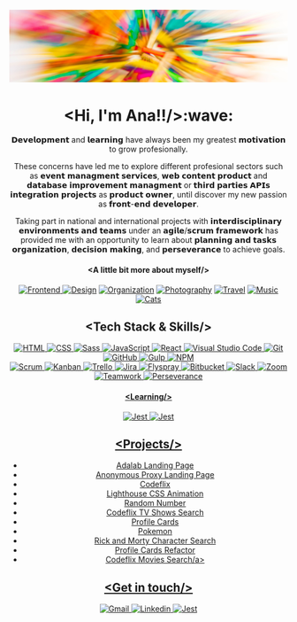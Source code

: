 ![Ana Guerra Abaroa Profile](./images/profile_banner.jpg)


<h1 align="center">&lt;Hi, I'm Ana!!/&gt;:wave:</h1>

<p align="center">𝗗𝗲𝘃𝗲𝗹𝗼𝗽𝗺𝗲𝗻𝘁 and 𝗹𝗲𝗮𝗿𝗻𝗶𝗻𝗴 have always been my greatest 𝗺𝗼𝘁𝗶𝘃𝗮𝘁𝗶𝗼𝗻 to grow profesionally.</p>

<p align="center">These concerns have led me to explore different profesional sectors such as 𝗲𝘃𝗲𝗻𝘁 𝗺𝗮𝗻𝗮𝗴𝗺𝗲𝗻𝘁 𝘀𝗲𝗿𝘃𝗶𝗰𝗲𝘀,   𝘄𝗲𝗯 𝗰𝗼𝗻𝘁𝗲𝗻𝘁 𝗽𝗿𝗼𝗱𝘂𝗰𝘁 and 𝗱𝗮𝘁𝗮𝗯𝗮𝘀𝗲 𝗶𝗺𝗽𝗿𝗼𝘃𝗲𝗺𝗲𝗻𝘁 𝗺𝗮𝗻𝗮𝗴𝗺𝗲𝗻𝘁 or 𝘁𝗵𝗶𝗿𝗱 𝗽𝗮𝗿𝘁𝗶𝗲𝘀 𝗔𝗣𝗜𝘀 𝗶𝗻𝘁𝗲𝗴𝗿𝗮𝘁𝗶𝗼𝗻 𝗽𝗿𝗼𝗷𝗲𝗰𝘁𝘀 as 𝗽𝗿𝗼𝗱𝘂𝗰𝘁 𝗼𝘄𝗻𝗲𝗿, until discover my new passion as 𝗳𝗿𝗼𝗻𝘁-𝗲𝗻𝗱 𝗱𝗲𝘃𝗲𝗹𝗼𝗽𝗲𝗿.</p>

<p align="center">Taking part in national and international projects with 𝗶𝗻𝘁𝗲𝗿𝗱𝗶𝘀𝗰𝗶𝗽𝗹𝗶𝗻𝗮𝗿𝘆 𝗲𝗻𝘃𝗶𝗿𝗼𝗻𝗺𝗲𝗻𝘁𝘀 𝗮𝗻𝗱 𝘁𝗲𝗮𝗺𝘀 under an 𝗮𝗴𝗶𝗹𝗲/𝘀𝗰𝗿𝘂𝗺 𝗳𝗿𝗮𝗺𝗲𝘄𝗼𝗿𝗸 has provided me with an opportunity to learn about 𝗽𝗹𝗮𝗻𝗻𝗶𝗻𝗴 𝗮𝗻𝗱 𝘁𝗮𝘀𝗸𝘀 𝗼𝗿𝗴𝗮𝗻𝗶𝘇𝗮𝘁𝗶𝗼𝗻,  𝗱𝗲𝗰𝗶𝘀𝗶𝗼𝗻 𝗺𝗮𝗸𝗶𝗻𝗴, and 𝗽𝗲𝗿𝘀𝗲𝘃𝗲𝗿𝗮𝗻𝗰𝗲 to achieve goals.</p>

<h4 align="center">&lt;A little bit more about myself/&gt;</h4>
  
<div align="center">
<a href="https://github.com/anaguerraabaroa"><img title="Frontend" alt="Frontend" src="https://icon-icons.com/icons2/936/PNG/32/open-laptop-computer_icon-icons.com_73474.png"</a>      
<a href="https://github.com/anaguerraabaroa"><img title="Design" alt="Design" src="https://icon-icons.com/icons2/2389/PNG/32/figma_logo_icon_145280.png"></a>      
<a href="https://github.com/anaguerraabaroa"><img title="Organization" alt="Organization" src="https://icon-icons.com/icons2/2644/PNG/32/kanban_fill_icon_159491.png"></a>  
<a href="https://github.com/anaguerraabaroa"><img title="Photography" alt="Photography" src="https://icon-icons.com/icons2/934/PNG/32/photo-camera-black-tool_icon-icons.com_72960.png"></a>      
<a href="https://github.com/anaguerraabaroa"><img title="Travel" alt="Travel" src="https://icon-icons.com/icons2/1862/PNG/32/planetearth_118372.png"></a>      
<a href="https://github.com/anaguerraabaroa"><img title="Music" alt="Music" src="https://icon-icons.com/icons2/607/PNG/32/headphone-audio-tool-in-black-version_icon-icons.com_56296.png"></a>           
<a href="https://github.com/anaguerraabaroa"><img title="Cats" alt="Cats" src="https://icon-icons.com/icons2/622/PNG/32/baidu-paw-logo_icon-icons.com_57182.png"></a>
</div>
  
<h2 align="center">&lt;Tech Stack & Skills/&gt;</h2>

<div align="center">
<a href="https://html.spec.whatwg.org/"><img title="HTML" alt="HTML" src="https://img.shields.io/badge/-HTML5-E34F26?style=flat&logo=html5&logoColor=white"</a>  
<a href="https://www.w3.org/Style/CSS/"><img title="CSS" alt="CSS" src="https://img.shields.io/badge/-CSS3-1572B6?style=flat&logo=css3&logoColor=white"</a> 
<a href="https://sass-lang.com/"><img title="Sass" alt="Sass" src="https://img.shields.io/badge/-SASS-cc6699?style=flat&logo=sass&logoColor=ffffff"</a> 
<a href="https://www.ecma-international.org/ecma-262/"><img title="JavaScript" alt="JavaScript" src="https://img.shields.io/badge/-JavaScript-F7DF1E?style=flat&logo=javascript&logoColor=black"</a> 
<a href="https://es.reactjs.org/"><img title="React" alt="React" src="https://img.shields.io/badge/-React-61DAFB?style=flat&logo=react&logoColor=black"</a> 
<a href="https://code.visualstudio.com/"><img title="Visual Studio Code" alt="Visual Studio Code" src="https://img.shields.io/badge/-VSCode-007ACC?style=flat&logo=visual-studio-code&logoColor=white"</a> 
<a href="https://git-scm.com/"><img title="Git" alt="Git" src="https://img.shields.io/badge/-Git-F05032?style=flat&logo=git&logoColor=white"</a> 
<a href="https://github.com/"><img title="GitHub" alt="GitHub" src="https://img.shields.io/badge/-GitHub-181717?style=flat&logo=github&logoColor=white"</a> 
<a href="https://gulpjs.com/"><img title="Gulp" alt="Gulp" src="https://img.shields.io/badge/-Gulp-CF4647?style=flat&logo=gulp&logoColor=white"</a> 
<a href="https://www.npmjs.com/"><img title="NPM" alt="NPM" src="https://img.shields.io/badge/-npm-CB3837?style=flat&logo=npm&logoColor=white"</a> 
</div>
  
<div align="center">
<a href="https://agilemanifesto.org/iso/es/manifesto.html"><img title="Scrum" alt="Scrum" src="https://img.shields.io/badge/-Scrum-0052CC?style=flat&logo=jira-software&logoColor=white"</a> 
<a href="https://kanbantool.com/kanban-library/introduction/"><img title="Kanban" alt="Kanban" src="https://img.shields.io/badge/-Kanban-0079BF?style=flat&logo=trello&logoColor=white"</a> 
<a href="https://trello.com/es/"><img title="Trello" alt="Trello" src="https://img.shields.io/badge/-Trello-0079BF?style=flat&logo=trello&logoColor=white"</a> 
<a href="https://www.atlassian.com/es/software/jira"><img title="Jira" alt="Jira" src="https://img.shields.io/badge/-Jira-0052CC?style=flat&logo=jira&logoColor=white"</a> 
<a href="https://www.flyspray.org/"><img title="Flyspray" alt="Flyspray" src="https://img.shields.io/badge/-Flyspray-0052CC?style=flat&logo=jira&logoColor=white"</a> 
<a href="https://bitbucket.org/"><img title="Bitbucket" alt="Bitbucket" src="https://img.shields.io/badge/-Bitbucket-0052CC?style=flat&logo=bitbucket&logoColor=white"</a>
<a href="https://slack.com/intl/es-es/"><img title="Slack" alt="Slack" src="https://img.shields.io/badge/-Slack-4A154B?style=flat&logo=slack&logoColor=white"</a> 
<a href="https://zoom.us/"><img title="Zoom" alt="Zoom" src="https://img.shields.io/badge/-Zoom-2D8CFF?style=flat&logo=zoom&logoColor=white"</a>
<a href="https://github.com/anaguerraabaroa/"><img title="Teamwork" alt="Teamwork" src="https://img.shields.io/badge/-Teamwork-6264A7?style=flat&logo=microsoft-teams&logoColor=white"</a> 
<a href="https://github.com/anaguerraabaroa/"><img title="Perseverance" alt="Perseverance" src="https://img.shields.io/badge/-Perseverance-4285F4?style=flat&logo=google-drive&logoColor=white"</a> 
</div>

<h4 align="center">&lt;Learning/&gt;</h4>
  
<div align="center">
<a href="https://jestjs.io/"><img title="Jest" alt="Jest" src="https://img.shields.io/badge/-Jest-C21325?style=flat&logo=jest&logoColor=white"</a>
<a href="https://testing-library.com/"><img title="Jest" alt="Jest" src="https://img.shields.io/badge/-Testing Library-E33332?style=flat&logo=testing-library&logoColor=white"</a>
</div>
  
<h2 align="center">&lt;Projects/&gt;</h2>

<div align="center">
  <ul>
  <li><a href="https://github.com/anaguerraabaroa/adalab-landing-page">Adalab Landing Page</a></li>
  <li><a href="https://github.com/anaguerraabaroa/anonymous-proxy-landing-page">Anonymous Proxy Landing Page</a></li>
   <li><a href="https://github.com/anaguerraabaroa/codeflix">Codeflix</a></li>
   <li><a href="https://github.com/anaguerraabaroa/lighthouse">Lighthouse CSS Animation</a></li>
   <li><a href="https://github.com/anaguerraabaroa/random-number">Random Number</a></li>
    <li><a href="https://github.com/anaguerraabaroa/javascript-codeflix-shows-search">Codeflix TV Shows Search</a></li>
  <li><a href="https://github.com/anaguerraabaroa/profile-cards">Profile Cards</a></li>
   <li><a href="https://github.com/anaguerraabaroa/pokemon">Pokemon</a></li>
   <li><a href="https://github.com/anaguerraabaroa/rick-and-morty-character-search">Rick and Morty Character Search</a></li>
   <li><a href="https://github.com/anaguerraabaroa/profile-cards-refactor">Profile Cards Refactor</a></li>
   <li><a href="https://github.com/anaguerraabaroa/react-codeflix-movies-search">Codeflix Movies Search/a></li>
    </ul>
</div>

<h2 align="center">&lt;Get in touch/&gt;</h2>

<div align="center">
  <a href="mailto:ana.guerra.abaroa@gmail.com"><img title="Gmail" alt="Gmail" src="https://img.shields.io/badge/-Gmail-EA4335?style=flat&logo=gmail&logoColor=white"</a>
    <a href="https://www.linkedin.com/in/anaguerraabaroa/"><img title="Linkedin" alt="Linkedin" src="https://img.shields.io/badge/-Linkedin-0077B5?style=flat&logo=linkedin&logoColor=white"</a>
      <a href="https://twitter.com/anaguerraabaroa/"><img title="Jest" alt="Jest" src="https://img.shields.io/badge/-Twitter-1DA1F2?style=flat&logo=twitter&logoColor=white"</a>
  </div>

